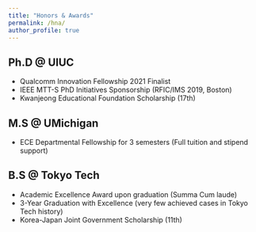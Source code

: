 ```yaml
---
title: "Honors & Awards"
permalink: /hna/
author_profile: true
---
```

## Ph.D @ UIUC
* Qualcomm Innovation Fellowship 2021 Finalist
* IEEE MTT-S PhD Initiatives Sponsorship (RFIC/IMS 2019, Boston)
* Kwanjeong Educational Foundation Scholarship (17th)

## M.S @ UMichigan
* ECE Departmental Fellowship for 3 semesters (Full tuition and stipend support)

## B.S @ Tokyo Tech
* Academic Excellence Award upon graduation (Summa Cum laude)
* 3-Year Graduation with Excellence
(very few achieved cases in Tokyo Tech history)
* Korea-Japan Joint Government Scholarship (11th)
